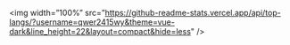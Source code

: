 <img width=”100%” src=”https://github-readme-stats.vercel.app/api/top-langs/?username=qwer2415wy&theme=vue-dark&line_height=22&layout=compact&hide=less" />
